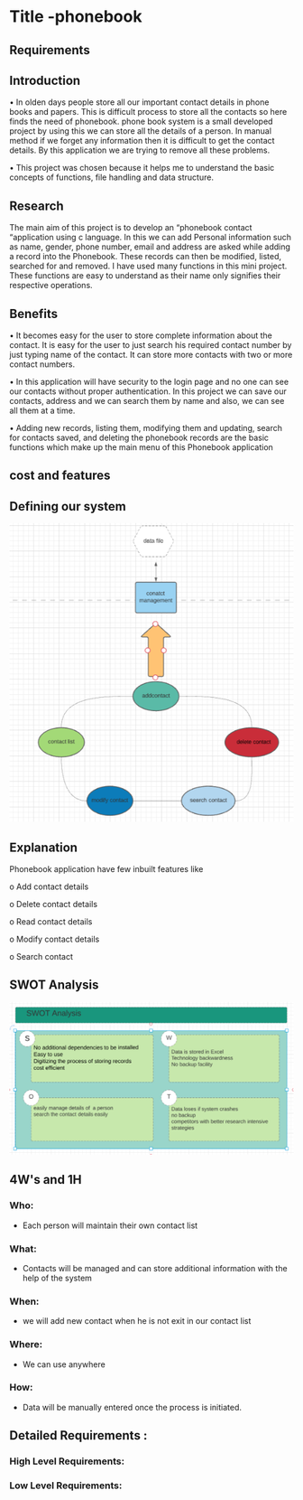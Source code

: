 # Title -phonebook 

## Requirements

## Introduction
•	In olden days people store all our important contact details in phone books and papers. This is difficult process to store all the contacts so here finds the need of phonebook. phone book system is a small developed project by using this we can store all the details of a person. In manual method if we forget any information then it is difficult to get the contact details. By this application we are trying to remove all these problems.        

•	This project was chosen because it helps me to understand the basic concepts of functions, file handling and data structure. 


## Research
The main aim of this project is to develop an “phonebook contact “application using c language. In this we can add Personal information such as name, gender, phone number, email and address are asked while adding a record into the Phonebook. These records can then be modified, listed, searched for and removed. I have used many functions in this mini project. These functions are easy to understand as their name only signifies their respective operations. 
           
## Benefits
•	It becomes easy for the user to store complete information about the contact. It is easy for the user to just search his required contact number by just typing name of the contact. It can store more contacts with two or more contact numbers.

•	In this application will have security to the login page and no one can see our contacts without proper authentication. In this project we can save our contacts, address and we can search them by name and also, we can see all them at a time.

•	Adding new records, listing them, modifying them and updating, search for contacts saved, and deleting the phonebook records are the basic functions which make up the main menu of this Phonebook application


## cost and features

## Defining our system

<img src =
"https://github.com/pydimanigupta256316/L-T-miniproject/blob/main/requirements/ima.PNG/"/>


## Explanation
Phonebook application have few inbuilt features like

o	Add contact details

o	Delete contact details

o	Read contact details

o	Modify contact details

o	Search contact

## SWOT Analysis

<img src=
"https://github.com/pydimanigupta256316/L-T-miniproject/blob/main/requirements/swot.PNG/"/>

## 4W's and 1H

### Who:
* Each person will maintain their own contact list
### What:
* Contacts will be managed and can store additional information with the help of the system
### When:
* we will add new contact when he is not exit in our contact list
### Where:
* We can use anywhere 
### How:
* Data will be manually entered once the process is initiated.

## Detailed Requirements :

### High Level Requirements:

### Low Level Requirements:
